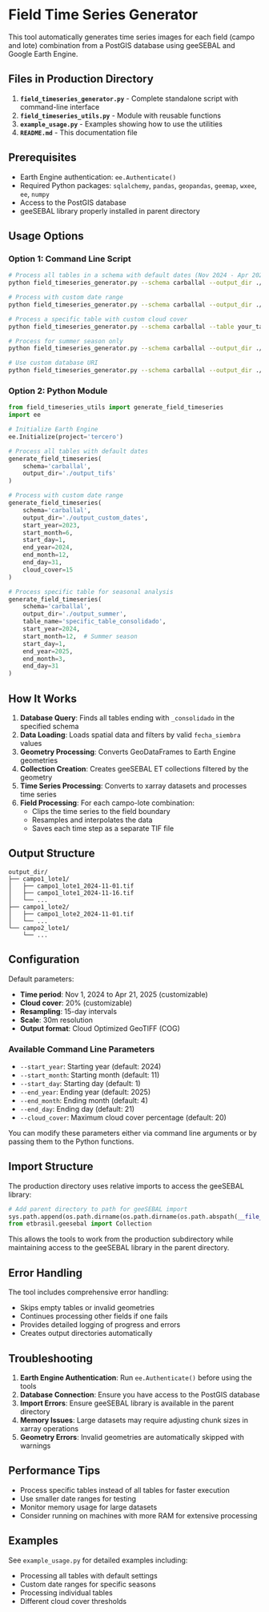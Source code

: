 # Field Time Series Generator

This tool automatically generates time series images for each field (campo and lote) combination from a PostGIS database using geeSEBAL and Google Earth Engine.

## Files in Production Directory

1. **`field_timeseries_generator.py`** - Complete standalone script with command-line interface
2. **`field_timeseries_utils.py`** - Module with reusable functions  
3. **`example_usage.py`** - Examples showing how to use the utilities
4. **`README.md`** - This documentation file

## Prerequisites

- Earth Engine authentication: `ee.Authenticate()`
- Required Python packages: `sqlalchemy`, `pandas`, `geopandas`, `geemap`, `wxee`, `ee`, `numpy`
- Access to the PostGIS database
- geeSEBAL library properly installed in parent directory

## Usage Options

### Option 1: Command Line Script

```bash
# Process all tables in a schema with default dates (Nov 2024 - Apr 2025)
python field_timeseries_generator.py --schema carballal --output_dir ./output_tifs

# Process with custom date range
python field_timeseries_generator.py --schema carballal --output_dir ./output_tifs --start_year 2023 --start_month 6 --start_day 1 --end_year 2024 --end_month 12 --end_day 31

# Process a specific table with custom cloud cover
python field_timeseries_generator.py --schema carballal --table your_table_consolidado --output_dir ./output_tifs --cloud_cover 15

# Process for summer season only
python field_timeseries_generator.py --schema carballal --output_dir ./output_summer --start_year 2024 --start_month 12 --start_day 1 --end_year 2025 --end_month 3 --end_day 31

# Use custom database URI
python field_timeseries_generator.py --schema carballal --output_dir ./output_tifs --database_uri "your_connection_string"
```

### Option 2: Python Module

```python
from field_timeseries_utils import generate_field_timeseries
import ee

# Initialize Earth Engine
ee.Initialize(project='tercero')

# Process all tables with default dates
generate_field_timeseries(
    schema='carballal',
    output_dir='./output_tifs'
)

# Process with custom date range
generate_field_timeseries(
    schema='carballal',
    output_dir='./output_custom_dates',
    start_year=2023,
    start_month=6, 
    start_day=1,
    end_year=2024,
    end_month=12,
    end_day=31,
    cloud_cover=15
)

# Process specific table for seasonal analysis
generate_field_timeseries(
    schema='carballal', 
    output_dir='./output_summer',
    table_name='specific_table_consolidado',
    start_year=2024,
    start_month=12,  # Summer season
    start_day=1,
    end_year=2025,
    end_month=3,
    end_day=31
)
```

## How It Works

1. **Database Query**: Finds all tables ending with `_consolidado` in the specified schema
2. **Data Loading**: Loads spatial data and filters by valid `fecha_siembra` values
3. **Geometry Processing**: Converts GeoDataFrames to Earth Engine geometries
4. **Collection Creation**: Creates geeSEBAL ET collections filtered by the geometry
5. **Time Series Processing**: Converts to xarray datasets and processes time series
6. **Field Processing**: For each campo-lote combination:
   - Clips the time series to the field boundary
   - Resamples and interpolates the data
   - Saves each time step as a separate TIF file

## Output Structure

```
output_dir/
├── campo1_lote1/
│   ├── campo1_lote1_2024-11-01.tif
│   ├── campo1_lote1_2024-11-16.tif
│   └── ...
├── campo1_lote2/
│   ├── campo1_lote2_2024-11-01.tif
│   └── ...
└── campo2_lote1/
    └── ...
```

## Configuration

Default parameters:
- **Time period**: Nov 1, 2024 to Apr 21, 2025 (customizable)
- **Cloud cover**: 20% (customizable)
- **Resampling**: 15-day intervals
- **Scale**: 30m resolution
- **Output format**: Cloud Optimized GeoTIFF (COG)

### Available Command Line Parameters

- `--start_year`: Starting year (default: 2024)
- `--start_month`: Starting month (default: 11) 
- `--start_day`: Starting day (default: 1)
- `--end_year`: Ending year (default: 2025)
- `--end_month`: Ending month (default: 4)
- `--end_day`: Ending day (default: 21)
- `--cloud_cover`: Maximum cloud cover percentage (default: 20)

You can modify these parameters either via command line arguments or by passing them to the Python functions.

## Import Structure

The production directory uses relative imports to access the geeSEBAL library:

```python
# Add parent directory to path for geeSEBAL import
sys.path.append(os.path.dirname(os.path.dirname(os.path.abspath(__file__))))
from etbrasil.geesebal import Collection
```

This allows the tools to work from the production subdirectory while maintaining access to the geeSEBAL library in the parent directory.

## Error Handling

The tool includes comprehensive error handling:
- Skips empty tables or invalid geometries
- Continues processing other fields if one fails
- Provides detailed logging of progress and errors
- Creates output directories automatically

## Troubleshooting

1. **Earth Engine Authentication**: Run `ee.Authenticate()` before using the tools
2. **Database Connection**: Ensure you have access to the PostGIS database
3. **Import Errors**: Ensure geeSEBAL library is available in the parent directory
4. **Memory Issues**: Large datasets may require adjusting chunk sizes in xarray operations
5. **Geometry Errors**: Invalid geometries are automatically skipped with warnings

## Performance Tips

- Process specific tables instead of all tables for faster execution
- Use smaller date ranges for testing
- Monitor memory usage for large datasets
- Consider running on machines with more RAM for extensive processing

## Examples

See `example_usage.py` for detailed examples including:
- Processing all tables with default settings
- Custom date ranges for specific seasons
- Processing individual tables
- Different cloud cover thresholds
